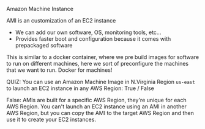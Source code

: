 Amazon Machine Instance

AMI is an customization of an EC2 instance
- We can add our own software, OS, monitoring tools, etc...
- Provides faster boot and configuration because it comes with prepackaged software

This is similar to a docker container, where we pre build images for software to run on different machines, here we sort of preconfigure the machines that we want to run.
Docker for machines!

QUIZ:
You can use an Amazon Machine Image in N.Virginia Region `us-east` to launch an EC2 instance in any AWS Region: True / False
   
   False: AMIs are built for a specific AWS Region, they're unique for each AWS Region. You can't launch an EC2 instance using an AMI in another AWS Region, but you can copy the AMI to the target AWS Region and then use it to create your EC2 instances.




